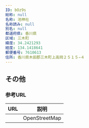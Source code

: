 ```yaml
---
ID: bOz9s
総称: null
名称: 池神社
名称読み: null
別名: null
都道府県: 香川県
区域: 三木町
緯度: 34.2421293
経度: 134.1418641
郵便番号: 7610613
住所: 香川県木田郡三木町上高岡２５１５−４
---
```


## その他

### 参考URL

| URL | 説明          |
| --- | ------------- |
|     | OpenStreetMap |
